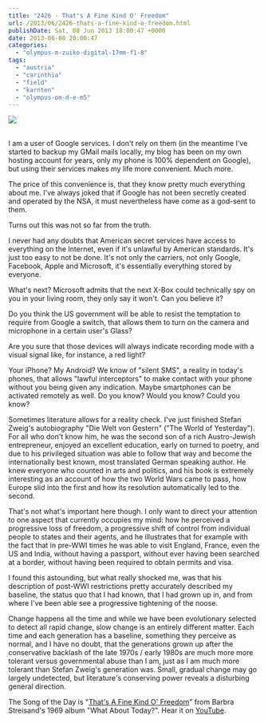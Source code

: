 ```yaml
---
title: "2426 - That's A Fine Kind O' Freedom"
url: /2013/06/2426-thats-a-fine-kind-o-freedom.html
publishDate: Sat, 08 Jun 2013 18:00:47 +0000
date: 2013-06-08 20:00:47
categories: 
  - "olympus-m-zuiko-digital-17mm-f1-8"
tags: 
  - "austria"
  - "carinthia"
  - "field"
  - "karnten"
  - "olympus-om-d-e-m5"
---
```

<div class="container">
<div class="center"><a target="_blank" href="https://d25zfm9zpd7gm5.cloudfront.net/1200x1200/2013/20130607_163318_lr.jpg"><img src="https://d25zfm9zpd7gm5.cloudfront.net/0600x0600/2013/20130607_163318_lr.jpg" /></a></div>
</div>
<br />

I am a user of Google services. I don't rely on them (in the meantime I've started to backup my GMail mails locally, my blog has been on my own hosting account for years, only my phone is 100% dependent on Google), but using their services makes my life more convenient. Much more.

The price of this convenience is, that they know pretty much everything about me. I've always joked that if Google has not been secretly created and operated by the NSA, it must nevertheless have come as a god-sent to them.

Turns out this was not so far from the truth.

I never had any doubts that American secret services have access to everything on the Internet, even if it's unlawful by American standards. It's just too easy to not be done. It's not only the carriers, not only Google, Facebook, Apple and Microsoft, it's essentially everything stored by everyone.

What's next? Microsoft admits that the next X-Box could technically spy on you in your living room, they only say it won't. Can you believe it?

Do you think the US government will be able to resist the temptation to require from Google a switch, that allows them to turn on the camera and microphone in a certain user's Glass? 

Are you sure that those devices will always indicate recording mode with a visual signal like, for instance, a red light?

Your iPhone? My Android? We know of "silent SMS", a reality in today's phones, that allows "lawful interceptors" to make contact with your phone without you being given any indication. Maybe smartphones can be activated remotely as well. Do you know? Would you know? Could you know?

 Sometimes literature allows for a reality check. I've just finished Stefan Zweig's autobiography "Die Welt von Gestern" ("The World of Yesterday"). For all who don't know him, he was the second son of a rich Austro-Jewish entrepreneur, enjoyed an excellent education, early on turned to poetry, and due to his privileged situation was able to follow that way and become the internationally best known, most translated German speaking author. He knew everyone who counted in arts and politics, and his book is extremely interesting as an account of how the two World Wars came to pass, how Europe slid into the first and how its resolution automatically led to the second.

That's not what's important here though. I only want to direct your attention to one aspect that currently occupies my mind: how he perceived a progressive loss of freedom, a progressive shift of control from individual people to states and their agents, and he illustrates that for example with the fact that in pre-WWI times he was able to visit England, France, even the US and India, without having a passport, without ever having been searched at a border, without having been required to obtain permits and visa.

I found this astounding, but what really shocked me, was that his description of post-WWI restrictions pretty accurately described my baseline, the status quo that I had known, that I had grown up in, and from where I've been able see a progressive tightening of the noose. 

 Change happens all the time and while we have been evolutionary selected to detect all rapid change, slow change is an entirely different matter. Each time and each generation has a baseline, something they perceive as normal, and I have no doubt, that the generations grown up after the conservative backlash of the late 1970s / early 1980s are much more more tolerant versus governmental abuse than I am, just as I am much more tolerant than Stefan Zweig's generation was. Small, gradual change may go largely undetected, but literature's conserving power reveals a disturbing general direction.

The Song of the Day is "<a href="http://www.lyricsmode.com/lyrics/b/barbra_streisand/thats_a_fine_kind_o_freedom.html" target="_blank">That's A Fine Kind O' Freedom</a>" from Barbra Streisand's 1969 album "What About Today?". Hear it on <a href="http://www.youtube.com/watch?v=CdYKt0quFuI" target="_blank">YouTube</a>.
